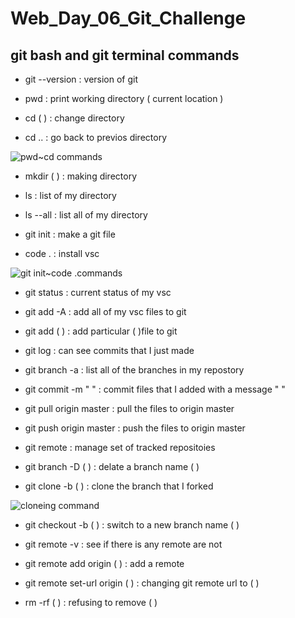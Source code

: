 # Web_Day_06_Git_Challenge

## git bash and git terminal commands



- git --version          :     version of git

- pwd                    :     print working directory ( current location )

- cd ( )                 :     change directory

- cd ..                  :     go back to previos directory

![pwd~cd commands](./sc1.png)

- mkdir ( )              :     making directory

- ls                     :     list of my directory

- ls --all               :     list all of my directory

- git init               :     make a git file

-  code .                 :     install vsc

![git init~code .commands](./sc2.png)

- git status            :     current status of my vsc

- git add -A            :     add all of my vsc files to git

- git add ( )           :     add particular ( )file to git

- git log               :     can see commits that I just made

- git branch -a         :     list all of the branches in my repostory

- git commit -m " "     :     commit files that I added with a message " "

- git pull origin master :    pull the files to origin master

- git push origin master :    push the files to origin master

- git remote            :     manage set of tracked repositoies

- git branch -D ( )     :     delate a branch name ( )

- git clone -b  ( )     :     clone the branch that I forked

![cloneing command](./sc3.png)

- git checkout -b ( )   :     switch to a new branch name ( )

- git remote -v         :     see if there is any remote are not

- git remote add origin ( ) : add a remote 

- git remote set-url origin ( ) : changing git remote url to ( )

- rm -rf ( )    : refusing to remove ( )